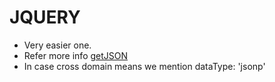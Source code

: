 # JQUERY
- Very easier one.
- Refer more info [getJSON](http://api.jquery.com/jquery.getjson/)
- In case cross domain means we mention dataType: 'jsonp'

